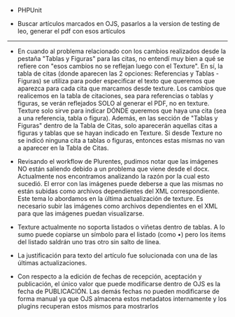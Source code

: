 
- PHPUnit

- Buscar artículos marcados en OJS, pasarlos a la version de testing de leo, generar el pdf con esos artículos

---

- En cuando al problema relacionado con los cambios realizados desde la pestaña "Tablas y Figuras" para las citas, no entendí muy bien a qué se refiere con "esos cambios no se reflejan luego con el Texture". En sí, la tabla de citas (donde aparecen las 2 opciones: Referencias y Tablas - Figuras) se utiliza para poder especificar el texto que queremos que aparezca para cada cita que marcamos desde texture. Los cambios que realicemos en la tabla de citaciones, sea para referencias o tablas y figuras, se verán reflejados SOLO al generar el PDF, no en texture. Texture solo sirve para indicar DÓNDE queremos que haya una cita (sea a una referencia, tabla o figura). 
  Además, en las sección de "Tablas y Figuras" dentro de la Tabla de Citas, solo aparecerán aquellas citas a figuras y tablas que se hayan indicado en Texture. Si desde Texture no se indicó ninguna cita a tablas o figuras, entonces estas mismas no van a aparecer en la Tabla de Citas.

-  Revisando el workflow de Plurentes, pudimos notar que las imágenes NO están saliendo debido a un problema que viene desde el docx. Actualmente nos encontramos analizando la razón por la cual esto sucedió.
   El error con las imágenes puede deberse a que las mismas no están subidas como archivos dependientes del XML correspondiente. Este tema lo abordamos en la última actualización de texture. Es necesario subir las imágenes como archivos dependientes en el XML para que las imágenes puedan visualizarse.

- Texture actualmente no soporta listados o viñetas dentro de tablas. A lo sumo puede copiarse un símbolo para el listado (como •) pero los items del listado saldrán uno tras otro sin salto de línea.

- La justificación para texto del artículo fue solucionada con una de las últimas actualizaciones.

- Con respecto a la edición de fechas de recepción, aceptación y publicación, el único valor que puede modificarse dentro de OJS es la fecha de PUBLICACIÓN. Las demás fechas no pueden modificarse de forma manual ya que OJS almacena estos metadatos internamente y los plugins recuperan estos mismos para mostrarlos 